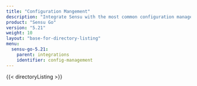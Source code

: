 ```yaml
---
title: "Configuration Mangement"
description: "Integrate Sensu with the most common configuration management and automation platforms."
product: "Sensu Go"
version: "5.21"
weight: 10
layout: "base-for-directory-listing"
menu:
  sensu-go-5.21:
    parent: integrations
    identifier: config-management
---
```


{{< directoryListing >}}